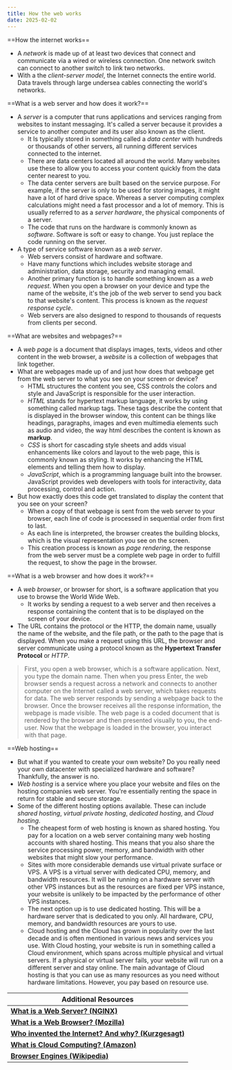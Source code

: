 ```yaml
---
title: How the web works
date: 2025-02-02
---
```

==How the internet works==
- A *network* is made up of at least two devices that connect and communicate via a wired or wireless connection. One network switch can connect to another switch to link two networks.
- With a the *client-server model*, the Internet connects the entire world. Data travels through large undersea cables connecting the world's networks.

==What is a web server and how does it work?==
- A *server* is a computer that runs applications and services ranging from websites to instant messaging. It's called a server because it provides a service to another computer and its user also known as the client. 
	- It Is typically stored in something called a *data center* with hundreds or thousands of other servers, all running different services connected to the internet.
	- There are data centers located all around the world. Many websites use these to allow you to access your content quickly from the data center nearest to you. 
	- The data center servers are built based on the service purpose. For example, if the server is only to be used for storing images, it might have a lot of hard drive space. Whereas a server computing complex calculations might need a fast processor and a lot of memory. This is usually referred to as a *server hardware*, the physical components of a server. 
	- The code that runs on the hardware is commonly known as *software*. Software is soft or easy to change. You just replace the code running on the server.
- A type of service software known as a *web server*. 
	- Web servers consist of hardware and software.
	- Have many functions which includes website storage and administration, data storage, security and managing email. 
	- Another primary function is to handle something known as a *web request*. When you open a browser on your device and type the name of the website, it's the job of the web server to send you back to that website's content. This process is known as the *request response cycle*.
	- Web servers are also designed to respond to thousands of requests from clients per second. 

==What are websites and webpages?==
- A *web page* is a document that displays images, texts, videos and other content in the web browser, a *website* is a collection of webpages that link together.
- What are webpages made up of and just how does that webpage get from the web server to what you see on your screen or device?
	- HTML structures the content you see, CSS controls the colors and style and JavaScript is responsible for the user interaction.
	- *HTML* stands for hypertext markup language, it works by using something called markup tags. These tags describe the content that is displayed in the browser window, this content can be things like headings, paragraphs, images and even multimedia elements such as audio and video, the way html describes the content is known as **markup**.
	- *CSS* is short for cascading style sheets and adds visual enhancements like colors and layout to the web page, this is commonly known as styling. It works by enhancing the HTML elements and telling them how to display.
	- *JavaScript*, which is a programming language built into the browser. JavaScript provides web developers with tools for interactivity, data processing, control and action.
- But how exactly does this code get translated to display the content that you see on your screen?
	- When a copy of that webpage is sent from the web server to your browser, each line of code is processed in sequential order from first to last. 
	- As each line is interpreted, the browser creates the building blocks, which is the visual representation you see on the screen. 
	- This creation process is known as *page rendering*, the response from the web server must be a complete web page in order to fulfill the request, to show the page in the browser.

==What is a web browser and how does it work?==
- A *web browser*, or browser for short, is a software application that you use to browse the World Wide Web.
	- It works by sending a request to a web server and then receives a response containing the content that is to be displayed on the screen of your device.
- The URL contains the protocol or the HTTP, the domain name, usually the name of the website, and the file path, or the path to the page that is displayed. When you make a request using this URL, the browser and server communicate using a protocol known as the **Hypertext Transfer Protocol** or *HTTP*. 
>   First, you open a web browser, which is a software application. Next, you type the domain name. Then when you press Enter, the web browser sends a request across a network and connects to another computer on the Internet called a web server, which takes requests for data. The web server responds by sending a webpage back to the browser. Once the browser receives all the response information, the webpage is made visible. The web page is a coded document that is rendered by the browser and then presented visually to you, the end-user. Now that the webpage is loaded in the browser, you interact with that page.

==Web hosting== 
- But what if you wanted to create your own website? Do you really need your own datacenter with specialized hardware and software? Thankfully, the answer is no.
- *Web hosting* is a service where you place your website and files on the hosting companies web server. You're essentially renting the space in return for stable and secure storage.
- Some of the different hosting options available. These can include *shared hosting*, *virtual private hosting*, *dedicated hosting*, and *Cloud hosting*.
	- The cheapest form of web hosting is known as shared hosting. You pay for a location on a web server containing many web hosting accounts with shared hosting. This means that you also share the service processing power, memory, and bandwidth with other websites that might slow your performance.
	- Sites with more considerable demands use virtual private surface or VPS. A VPS is a virtual server with dedicated CPU, memory, and bandwidth resources. It will be running on a hardware server with other VPS instances but as the resources are fixed per VPS instance, your website is unlikely to be impacted by the performance of other VPS instances.
	- The next option up is to use dedicated hosting. This will be a hardware server that is dedicated to you only. All hardware, CPU, memory, and bandwidth resources are yours to use.
	- Cloud hosting and the Cloud has grown in popularity over the last decade and is often mentioned in various news and services you use. With Cloud hosting, your website is run in something called a Cloud environment, which spans across multiple physical and virtual servers. If a physical or virtual server fails, your website will run on a different server and stay online. The main advantage of Cloud hosting is that you can use as many resources as you need without hardware limitations. However, you pay based on resource use.

| Additional Resources                                                                                      |
| --------------------------------------------------------------------------------------------------------- |
| [**What is a Web Server? (NGINX)**](https://www.f5.com/glossary/web-server)                               |
| [**What is a Web Browser? (Mozilla)**](https://www.mozilla.org/en-US/firefox/browsers/what-is-a-browser/) |
| [**Who invented the Internet? And why? (Kurzgesagt)**](https://www.youtube.com/watch?v=21eFwbb48sE)       |
| [**What is Cloud Computing? (Amazon)**](https://www.youtube.com/watch?v=mxT233EdY5c)                      |
| [**Browser Engines (Wikipedia)**](https://en.wikipedia.org/wiki/Browser_engine)                           |
